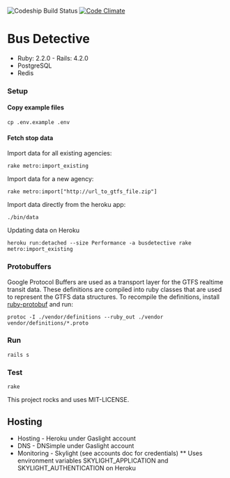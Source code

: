 ![Codeship Build Status](https://www.codeship.io/projects/e510f2b0-afb9-0132-3257-0e5ba92aabbb/status)
[![Code Climate](https://codeclimate.com/github/bus-detective/bus-detective/badges/gpa.svg)](https://codeclimate.com/github/bus-detective/bus-detective)

# Bus Detective

* Ruby: 2.2.0 - Rails: 4.2.0
* PostgreSQL
* Redis

### Setup

#### Copy example files
    cp .env.example .env

#### Fetch stop data

Import data for all existing agencies:

    rake metro:import_existing

Import data for a new agency:

    rake metro:import["http://url_to_gtfs_file.zip"]

Import data directly from the heroku app:

    ./bin/data

Updating data on Heroku

    heroku run:detached --size Performance -a busdetective rake metro:import_existing


### Protobuffers

Google Protocol Buffers are used as a transport layer for the GTFS realtime transit 
data. These definitions are compiled into ruby classes that are used to represent the
GTFS data structures. To recompile the definitions, install
[ruby-protobuf](https://github.com/ruby-protobuf/protobuf/wiki/Installation)
and run:

    protoc -I ./vendor/definitions --ruby_out ./vendor vendor/definitions/*.proto

### Run

    rails s

### Test

    rake

This project rocks and uses MIT-LICENSE.


## Hosting

* Hosting - Heroku under Gaslight account
* DNS - DNSimple under Gaslight account
* Monitoring - Skylight (see accounts doc for credentials)
** Uses environment variables SKYLIGHT_APPLICATION and SKYLIGHT_AUTHENTICATION on Heroku
